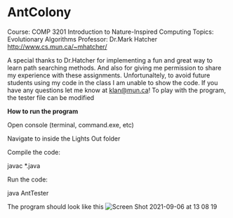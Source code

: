 # AntColony



Course: COMP 3201 Introduction to Nature-Inspired Computing
Topics: Evolutionary Algorithms
Professor: Dr.Mark Hatcher http://www.cs.mun.ca/~mhatcher/

A special thanks to Dr.Hatcher for implementing a fun and great way to learn path searching methods. And also for giving me permission to share my experience with these assignments. Unfortunaltely, to avoid future students using my code in the class I am unable to show the code. If you have any questions let me know at klan@mun.ca! To play with the program, the tester file can be modified

**How to run the program**

Open console (terminal, command.exe, etc)

Navigate to inside the Lights Out folder

Compile the code:

javac *.java

Run the code:

java AntTester


The program should look like this
![Screen Shot 2021-09-06 at 13 08 19](https://user-images.githubusercontent.com/66441548/132241015-f94219ee-c2f6-4ad1-9ad8-af47ec9ae4f5.png)


